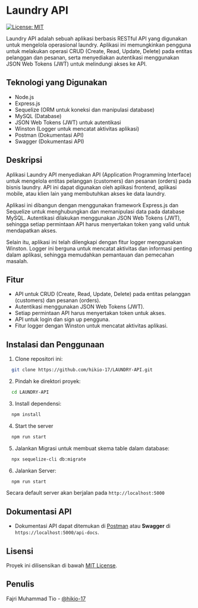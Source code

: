 
# Laundry API

[![License: MIT](https://img.shields.io/badge/License-MIT-yellow.svg)](https://opensource.org/licenses/MIT)


Laundry API adalah sebuah aplikasi berbasis RESTful API yang digunakan untuk mengelola operasional laundry. Aplikasi ini memungkinkan pengguna untuk melakukan operasi CRUD (Create, Read, Update, Delete) pada entitas pelanggan dan pesanan, serta menyediakan autentikasi menggunakan JSON Web Tokens (JWT) untuk melindungi akses ke API.

## Teknologi yang Digunakan

- Node.js
- Express.js
- Sequelize (ORM untuk koneksi dan manipulasi database)
- MySQL (Database)
- JSON Web Tokens (JWT) untuk autentikasi
- Winston (Logger untuk mencatat aktivitas aplikasi)
- Postman (Dokumentasi API)
- Swagger (Dokumentasi API)

## Deskripsi

Aplikasi Laundry API menyediakan API (Application Programming Interface) untuk mengelola entitas pelanggan (customers) dan pesanan (orders) pada bisnis laundry. API ini dapat digunakan oleh aplikasi frontend, aplikasi mobile, atau klien lain yang membutuhkan akses ke data laundry.

Aplikasi ini dibangun dengan menggunakan framework Express.js dan Sequelize untuk menghubungkan dan memanipulasi data pada database MySQL. Autentikasi dilakukan menggunakan JSON Web Tokens (JWT), sehingga setiap permintaan API harus menyertakan token yang valid untuk mendapatkan akses.

Selain itu, aplikasi ini telah dilengkapi dengan fitur logger menggunakan Winston. Logger ini berguna untuk mencatat aktivitas dan informasi penting dalam aplikasi, sehingga memudahkan pemantauan dan pemecahan masalah.

## Fitur

- API untuk CRUD (Create, Read, Update, Delete) pada entitas pelanggan (customers) dan pesanan (orders).
- Autentikasi menggunakan JSON Web Tokens (JWT).
- Setiap permintaan API harus menyertakan token untuk akses.
- API untuk login dan sign up pengguna.
- Fitur logger dengan Winston untuk mencatat aktivitas aplikasi.
## Instalasi dan Penggunaan

1. Clone repositori ini:

```bash
  git clone https://github.com/hikio-17/LAUNDRY-API.git
```

2. Pindah ke direktori proyek:

```bash
  cd LAUNDRY-API
```

3. Install dependensi:

```bash
  npm install
```

4. Start the server

```bash
  npm run start
```

5. Jalankan Migrasi untuk membuat skema table dalam database:

```bash
  npx sequelize-cli db:migrate
```

6. Jalankan Server:

```bash
  npm run start
```

Secara default server akan berjalan pada `http://localhost:5000`

## Dokumentasi API

- Dokumentasi API dapat ditemukan di [Postman](https://documenter.getpostman.com/view/20149138/2s93sZ8EjA) atau **Swagger** di `https://localhost:5000/api-docs`.


## Lisensi

Proyek ini dilisensikan di bawah [MIT License](https://opensource.org/licenses/MIT).


## Penulis
Fajri Muhammad Tio - [@hikio-17](https://github.com/hikio-17)
